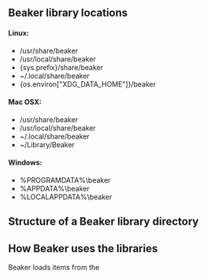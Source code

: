 
## Beaker library locations

#### Linux:
 * /usr/share/beaker
 * /usr/local/share/beaker
 * {sys.prefix}/share/beaker
 * ~/.local/share/beaker
 * {os.environ["XDG_DATA_HOME"]}/beaker

#### Mac OSX:

 * /usr/share/beaker
 * /usr/local/share/beaker
 * ~/.local/share/beaker
 * ~/Library/Beaker

#### Windows:
 * %PROGRAMDATA%\beaker
 * %APPDATA%\beaker
 * %LOCALAPPDATA%\beaker

## Structure of a Beaker library directory



## How Beaker uses the libraries

Beaker loads items from the
